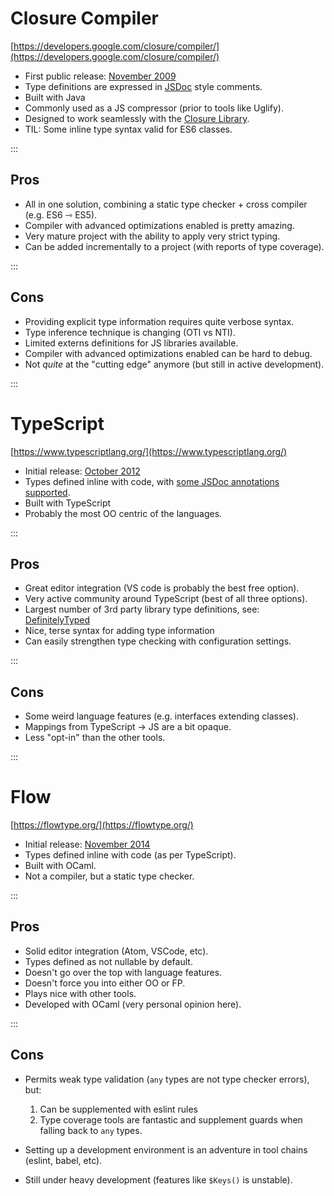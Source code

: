 # Closure Compiler

[https://developers.google.com/closure/compiler/](https://developers.google.com/closure/compiler/)

- First public release: [November 2009](http://googlecode.blogspot.com.au/2009/11/introducing-closure-tools.html)
- Type definitions are expressed in [JSDoc](http://usejsdoc.org/) style comments.
- Built with Java
- Commonly used as a JS compressor (prior to tools like Uglify).
- Designed to work seamlessly with the [Closure Library](https://developers.google.com/closure/library/docs/gettingstarted).
- TIL: Some inline type syntax valid for ES6 classes.

:::

## Pros

- All in one solution, combining a static type checker + cross compiler (e.g. ES6 ⇾ ES5).
- Compiler with advanced optimizations enabled is pretty amazing.
- Very mature project with the ability to apply very strict typing.
- Can be added incrementally to a project (with reports of type coverage).

:::

## Cons

- Providing explicit type information requires quite verbose syntax.
- Type inference technique is changing (OTI vs NTI).
- Limited externs definitions for JS libraries available.
- Compiler with advanced optimizations enabled can be hard to debug.
- Not _quite_ at the "cutting edge" anymore (but still in active development).

:::

# TypeScript

[https://www.typescriptlang.org/](https://www.typescriptlang.org/)

- Initial release: [October 2012](https://channel9.msdn.com/posts/Anders-Hejlsberg-Introducing-TypeScript)
- Types defined inline with code, with [some JSDoc annotations supported](https://github.com/Microsoft/TypeScript/wiki/JSDoc-support-in-JavaScript).
- Built with TypeScript
- Probably the most OO centric of the languages.

:::

## Pros

- Great editor integration (VS code is probably the best free option).
- Very active community around TypeScript (best of all three options).
- Largest number of 3rd party library type definitions, see: [DefinitelyTyped](https://github.com/DefinitelyTyped/DefinitelyTyped)
- Nice, terse syntax for adding type information
- Can easily strengthen type checking with configuration settings.

:::

## Cons

- Some weird language features (e.g. interfaces extending classes).
- Mappings from TypeScript → JS are a bit opaque.
- Less "opt-in" than the other tools.

:::

# Flow

[https://flowtype.org/](https://flowtype.org/)

- Initial release: [November 2014](https://code.facebook.com/posts/1505962329687926/flow-a-new-static-type-checker-for-javascript/)
- Types defined inline with code (as per TypeScript).
- Built with OCaml.
- Not a compiler, but a static type checker.

:::

## Pros

- Solid editor integration (Atom, VSCode, etc).
- Types defined as not nullable by default.
- Doesn't go over the top with language features.
- Doesn't force you into either OO or FP.
- Plays nice with other tools.
- Developed with OCaml (very personal opinion here).

:::

## Cons

- Permits weak type validation (`any` types are not type checker errors), but:
  1. Can be supplemented with eslint rules
  2. Type coverage tools are fantastic and supplement guards when falling back to `any` types.

- Setting up a development environment is an adventure in tool chains (eslint, babel, etc).
- Still under heavy development (features like `$Keys()` is unstable).
